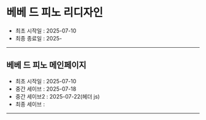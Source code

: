 # 베베 드 피노 리디자인
- 최초 시작일 : 2025-07-10
- 최종 종료일 : 2025-

-----

## 베베 드 피노 메인페이지
- 최초 시작일 : 2025-07-10
- 중간 세이브 : 2025-07-18
- 중간 세이브2 : 2025-07-22(헤더 js)
- 최종 세이브 :

-----